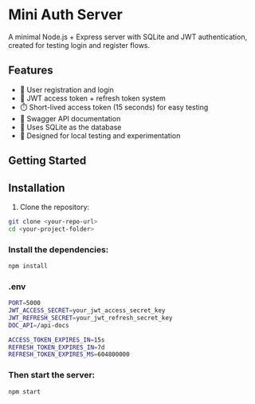 # Mini Auth Server

A minimal Node.js + Express server with SQLite and JWT authentication, created for testing login and register flows.

## Features

- 🔐 User registration and login
- 🔑 JWT access token + refresh token system
- ⏱️ Short-lived access token (15 seconds) for easy testing
- 📘 Swagger API documentation
- 💾 Uses SQLite as the database
- 🧪 Designed for local testing and experimentation

## Getting Started

## Installation

1. Clone the repository:
```bash
git clone <your-repo-url>
cd <your-project-folder>
```

### Install the dependencies:

```bash
npm install
```

### .env

```bash
PORT=5000
JWT_ACCESS_SECRET=your_jwt_access_secret_key
JWT_REFRESH_SECRET=your_jwt_refresh_secret_key
DOC_API=/api-docs

ACCESS_TOKEN_EXPIRES_IN=15s
REFRESH_TOKEN_EXPIRES_IN=7d
REFRESH_TOKEN_EXPIRES_MS=604800000
```

### Then start the server:

```bash
npm start
```

